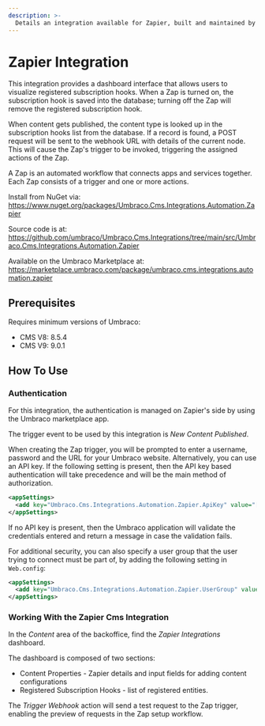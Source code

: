 ```yaml
---
description: >-
  Details an integration available for Zapier, built and maintained by Umbraco HQ.
---
```


# Zapier Integration

This integration provides a dashboard interface that allows users to visualize registered subscription hooks. When a Zap is turned on, the subscription hook is saved into the database; turning off the Zap will remove the registered subscription hook.

When content gets published, the content type is looked up in the subscription hooks list from the database. If a record is found, a POST request will be sent to the webhook URL with details of the current node. This will cause the Zap's trigger to be invoked, triggering the assigned actions of the Zap.

A Zap is an automated workflow that connects apps and services together. Each Zap consists of a trigger and one or more actions.

Install from NuGet via:
https://www.nuget.org/packages/Umbraco.Cms.Integrations.Automation.Zapier

Source code is at:
https://github.com/umbraco/Umbraco.Cms.Integrations/tree/main/src/Umbraco.Cms.Integrations.Automation.Zapier

Available on the Umbraco Marketplace at:
https://marketplace.umbraco.com/package/umbraco.cms.integrations.automation.zapier

## Prerequisites

Requires minimum versions of Umbraco:

- CMS V8: 8.5.4
- CMS V9: 9.0.1

## How To Use

### Authentication

For this integration, the authentication is managed on Zapier's side by using the Umbraco marketplace app.

The trigger event to be used by this integration is _New Content Published_.

When creating the Zap trigger, you will be prompted to enter a username, password and the URL for your Umbraco website. Alternatively, you can use an API key.
If the following setting is present, then the API key based authentication will take precedence and will be the main method of authorization.

```xml
<appSettings>
  <add key="Umbraco.Cms.Integrations.Automation.Zapier.ApiKey" value="[your_api_key]" />
</appSettings>
```

If no API key is present, then the Umbraco application will validate the credentials entered and return a message in case the validation fails.

For additional security, you can also specify a user group that the user trying to connect must be part of, by adding the following
setting in `Web.config`:

```xml
<appSettings>
  <add key="Umbraco.Cms.Integrations.Automation.Zapier.UserGroup" value="[your User Group]" />
</appSettings>
```

### Working With the Zapier Cms Integration

In the _Content_ area of the backoffice, find the _Zapier Integrations_ dashboard.

The dashboard is composed of two sections:
- Content Properties - Zapier details and input fields for adding content configurations
- Registered Subscription Hooks - list of registered entities.

The _Trigger Webhook_ action will send a test request to the Zap trigger, enabling the preview of requests in the Zap setup workflow.
